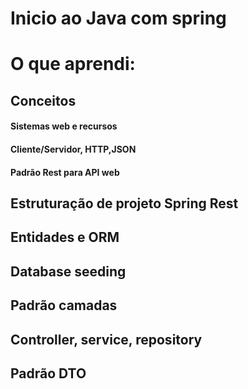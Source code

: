 # Inicio ao Java com spring

#  O que aprendi:

##  Conceitos
####  Sistemas web e recursos
####  Cliente/Servidor, HTTP,JSON
####  Padrão Rest para API web
##  Estruturação de projeto Spring Rest
## Entidades e ORM
## Database seeding
## Padrão camadas
## Controller, service, repository
## Padrão DTO
